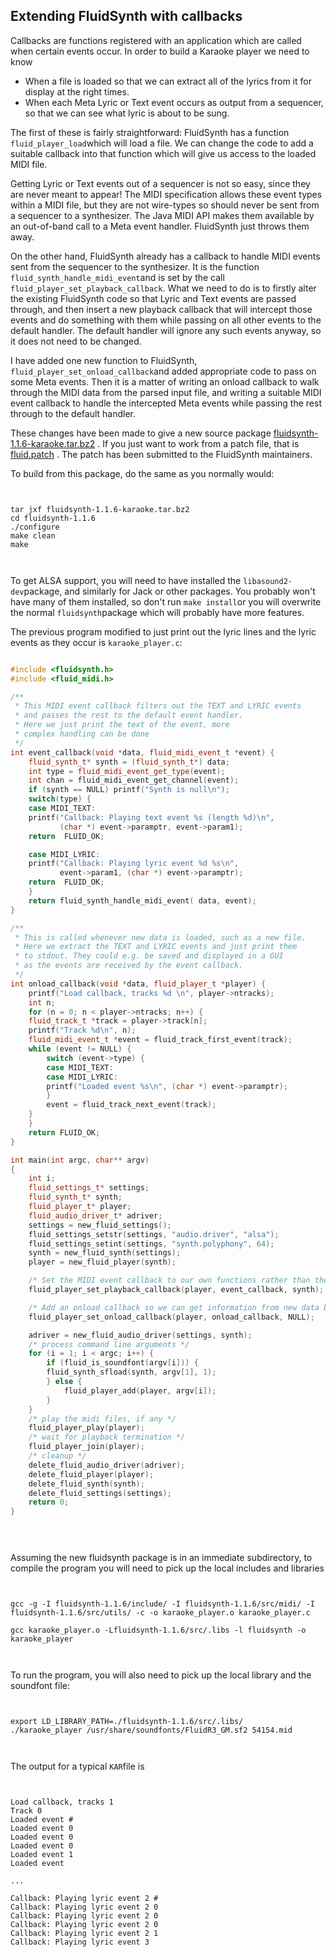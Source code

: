 
##  Extending FluidSynth with callbacks 


Callbacks are functions registered with an application which
are called when certain events occur. In order to build a Karaoke
player we need to know

+ When a file is loaded so that we can extract all of the lyrics
from it for display at the right times.
+ When each Meta Lyric or Text event occurs as output from
a sequencer, so that we can see what lyric is about to be
sung.




The first of these is fairly straightforward: FluidSynth
has a function `fluid_player_load`which will
load a file. We can change the code to add a suitable callback into that
function which will give us access to the loaded MIDI file.


Getting Lyric or Text events out of a sequencer is not so easy, since they
are never meant to appear! The MIDI specification allows these
event types within a MIDI file, but they are not wire-types so
should never be sent from a sequencer to a synthesizer.
The Java MIDI API makes them available by an out-of-band call
to a Meta event handler. FluidSynth just throws them away.


On the other hand, FluidSynth already has a callback to handle
MIDI events sent from the sequencer to the synthesizer. It is
the function `fluid_synth_handle_midi_event`and is set by the call `fluid_player_set_playback_callback`.
What we need to do is to firstly alter the
existing FluidSynth code so that Lyric and
Text events are passed through, and then insert a new playback
callback that will intercept those events and do something
with them while passing on all other events to the default
handler. The default handler will ignore any such events
anyway, so it does not need to be changed.


I have added one new function to FluidSynth, `fluid_player_set_onload_callback`and added appropriate code to pass on some Meta
events. Then it is a matter of writing an onload
callback to walk through the MIDI data from the parsed
input file, and writing a suitable MIDI event callback
to handle the intercepted Meta events while passing the rest
through to the default handler.


These changes have been made to give a new source
package [fluidsynth-1.1.6-karaoke.tar.bz2](fluidsynth-1.1.6-karaoke.tar.bz2) .
If you just want to work from a patch file, that is [fluid.patch](fluid.patch) .
The patch has been submitted to the FluidSynth
maintainers.





To build from this package, do the same as you normally
would:

```

	
tar jxf fluidsynth-1.1.6-karaoke.tar.bz2
cd fluidsynth-1.1.6
./configure
make clean
make
	
      
```


To get ALSA support, you will need to have installed
the `libasound2-dev`package, and similarly
for Jack or other packages. You probably won't have  many
of them installed, so
don't run `make install`or you will overwrite
the normal `fluidsynth`package which will
probably have more features.


The previous program modified to just print out
the lyric lines and the lyric events as they occur
is `karaoke_player.c`:

```cpp

#include <fluidsynth.h>
#include <fluid_midi.h>

/**
 * This MIDI event callback filters out the TEXT and LYRIC events
 * and passes the rest to the default event handler.
 * Here we just print the text of the event, more
 * complex handling can be done
 */
int event_callback(void *data, fluid_midi_event_t *event) {
    fluid_synth_t* synth = (fluid_synth_t*) data;
    int type = fluid_midi_event_get_type(event);
    int chan = fluid_midi_event_get_channel(event);
    if (synth == NULL) printf("Synth is null\n");
    switch(type) {
    case MIDI_TEXT:
	printf("Callback: Playing text event %s (length %d)\n", 
	       (char *) event->paramptr, event->param1);
	return  FLUID_OK;

    case MIDI_LYRIC:
	printf("Callback: Playing lyric event %d %s\n", 
	       event->param1, (char *) event->paramptr);
	return  FLUID_OK;
    }
    return fluid_synth_handle_midi_event( data, event);
}

/**
 * This is called whenever new data is loaded, such as a new file.
 * Here we extract the TEXT and LYRIC events and just print them
 * to stdout. They could e.g. be saved and displayed in a GUI
 * as the events are received by the event callback.
 */ 
int onload_callback(void *data, fluid_player_t *player) {
    printf("Load callback, tracks %d \n", player->ntracks);
    int n;
    for (n = 0; n < player->ntracks; n++) {
	fluid_track_t *track = player->track[n];
	printf("Track %d\n", n);
	fluid_midi_event_t *event = fluid_track_first_event(track);
	while (event != NULL) {
	    switch (event->type) {
	    case MIDI_TEXT:
	    case MIDI_LYRIC:
		printf("Loaded event %s\n", (char *) event->paramptr);
	    }
	    event = fluid_track_next_event(track);
	}
    }
    return FLUID_OK;
}

int main(int argc, char** argv)
{
    int i;
    fluid_settings_t* settings;
    fluid_synth_t* synth;
    fluid_player_t* player;
    fluid_audio_driver_t* adriver;
    settings = new_fluid_settings();
    fluid_settings_setstr(settings, "audio.driver", "alsa");
    fluid_settings_setint(settings, "synth.polyphony", 64);
    synth = new_fluid_synth(settings);
    player = new_fluid_player(synth);

    /* Set the MIDI event callback to our own functions rather than the system default */
    fluid_player_set_playback_callback(player, event_callback, synth);

    /* Add an onload callback so we can get information from new data before it plays */
    fluid_player_set_onload_callback(player, onload_callback, NULL);

    adriver = new_fluid_audio_driver(settings, synth);
    /* process command line arguments */
    for (i = 1; i < argc; i++) {
        if (fluid_is_soundfont(argv[i])) {
	    fluid_synth_sfload(synth, argv[1], 1);
        } else {
            fluid_player_add(player, argv[i]);
        }
    }
    /* play the midi files, if any */
    fluid_player_play(player);
    /* wait for playback termination */
    fluid_player_join(player);
    /* cleanup */
    delete_fluid_audio_driver(adriver);
    delete_fluid_player(player);
    delete_fluid_synth(synth);
    delete_fluid_settings(settings);
    return 0;
}


      
```





Assuming the new fluidsynth package is in an immediate subdirectory,
to compile the program you will need  to pick up the local
includes and libraries

```

	
gcc -g -I fluidsynth-1.1.6/include/ -I fluidsynth-1.1.6/src/midi/ -I fluidsynth-1.1.6/src/utils/ -c -o karaoke_player.o karaoke_player.c

gcc karaoke_player.o -Lfluidsynth-1.1.6/src/.libs -l fluidsynth -o karaoke_player
	
      
```





To run the program, you will also need to pick up the local library
and the soundfont file:

```

	
export LD_LIBRARY_PATH=./fluidsynth-1.1.6/src/.libs/
./karaoke_player /usr/share/soundfonts/FluidR3_GM.sf2 54154.mid
	
      
```





The output for a typical `KAR`file is

```

	
Load callback, tracks 1 
Track 0
Loaded event #
Loaded event 0
Loaded event 0
Loaded event 0
Loaded event 1
Loaded event 

...

Callback: Playing lyric event 2 #
Callback: Playing lyric event 2 0
Callback: Playing lyric event 2 0
Callback: Playing lyric event 2 0
Callback: Playing lyric event 2 1
Callback: Playing lyric event 3 
	
      
```



